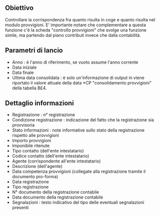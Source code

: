 ## Obiettivo
Controllare la corrispondenza fra quanto risulta in coge e quanto risulta nel modulo provvigioni.
E' importante notare che complementare a questa funzione c'è la scheda "controllo provvigioni" che svolge una funzione simile, ma partendo dal piano contributi invece che dalla contabilità.

## Parametri di lancio
* Anno :  è l'anno di riferimento, se vuoto assume l'anno corrente
* Data iniziale
* Data finale
* Ultima data consolidata :  è solo un'informazione di output in viene riportato il valore attuale della data *CP "consolidamento provvigioni" della tabella B£4.

## Dettaglio informazioni
* Registrazione :  n° registrazione
* Condizione registrazione :  indicazione del fatto che la registrazione sia provvisoria
* Stato informazioni :  note informative sullo stato della registrazione rispetto alle provvigioni
* Importo provvigioni
* Imponibile ritenute
* Tipo contatto (dell'ente intestatario)
* Codice contatto (dell'ente intestatario)
* Agente (corrispondente all'ente intestatario)
* Descrizione (dell'agente)
* Data competenza provvigioni (collegate alla registrazione tramite il documento pro-forma)
* Data registrazione
* Tipo registrazione
* N° documento della registrazione contabile
* Data documento della registrazione contabile
* Segnalazioni :  testo indicativo del tipo delle eventuali segnalazioni presenti

